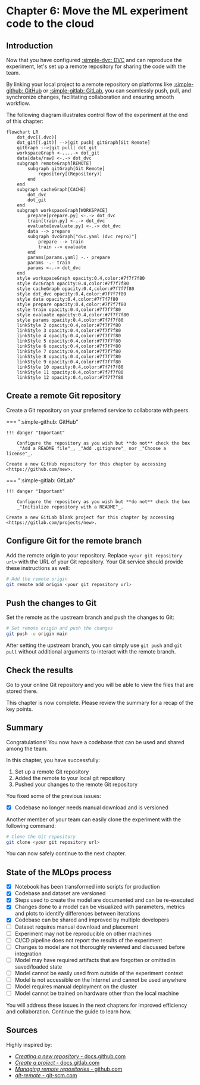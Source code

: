 # Chapter 6: Move the ML experiment code to the cloud

## Introduction

Now that you have configured [:simple-dvc: DVC](../tools.md) and can reproduce
the experiment, let's set up a remote repository for sharing the code with the
team.

By linking your local project to a remote repository on platforms like
[:simple-github: GitHub](../tools.md) or [:simple-gitlab: GitLab](../tools.md),
you can seamlessly push, pull, and synchronize changes, facilitating
collaboration and ensuring smooth workflow.

The following diagram illustrates control flow of the experiment at the end of
this chapter:

```mermaid
flowchart LR
    dot_dvc[(.dvc)]
    dot_git[(.git)] -->|git push| gitGraph[Git Remote]
    gitGraph -->|git pull| dot_git
    workspaceGraph <-....-> dot_git
    data[data/raw] <-.-> dot_dvc
    subgraph remoteGraph[REMOTE]
        subgraph gitGraph[Git Remote]
            repository[(Repository)]
        end
    end
    subgraph cacheGraph[CACHE]
        dot_dvc
        dot_git
    end
    subgraph workspaceGraph[WORKSPACE]
        prepare[prepare.py] <-.-> dot_dvc
        train[train.py] <-.-> dot_dvc
        evaluate[evaluate.py] <-.-> dot_dvc
        data --> prepare
        subgraph dvcGraph["dvc.yaml (dvc repro)"]
            prepare --> train
            train --> evaluate
        end
        params[params.yaml] -.- prepare
        params -.- train
        params <-.-> dot_dvc
    end
    style workspaceGraph opacity:0.4,color:#7f7f7f80
    style dvcGraph opacity:0.4,color:#7f7f7f80
    style cacheGraph opacity:0.4,color:#7f7f7f80
    style dot_dvc opacity:0.4,color:#7f7f7f80
    style data opacity:0.4,color:#7f7f7f80
    style prepare opacity:0.4,color:#7f7f7f80
    style train opacity:0.4,color:#7f7f7f80
    style evaluate opacity:0.4,color:#7f7f7f80
    style params opacity:0.4,color:#7f7f7f80
    linkStyle 2 opacity:0.4,color:#7f7f7f80
    linkStyle 3 opacity:0.4,color:#7f7f7f80
    linkStyle 4 opacity:0.4,color:#7f7f7f80
    linkStyle 5 opacity:0.4,color:#7f7f7f80
    linkStyle 6 opacity:0.4,color:#7f7f7f80
    linkStyle 7 opacity:0.4,color:#7f7f7f80
    linkStyle 8 opacity:0.4,color:#7f7f7f80
    linkStyle 9 opacity:0.4,color:#7f7f7f80
    linkStyle 10 opacity:0.4,color:#7f7f7f80
    linkStyle 11 opacity:0.4,color:#7f7f7f80
    linkStyle 12 opacity:0.4,color:#7f7f7f80
```

## Create a remote Git repository

Create a Git repository on your preferred service to collaborate with peers.

=== ":simple-github: GitHub"

    !!! danger "Important"

        Configure the repository as you wish but **do not** check the box
        _"Add a README file"_, _"Add .gitignore"_ nor _"Choose a license"_.

    Create a new GitHub repository for this chapter by accessing
    <https://github.com/new>.

=== ":simple-gitlab: GitLab"

    !!! danger "Important"

        Configure the repository as you wish but **do not** check the box
        _"Initialize repository with a README"_.

    Create a new GitLab blank project for this chapter by accessing
    <https://gitlab.com/projects/new>.

## Configure Git for the remote branch

Add the remote origin to your repository. Replace `<your git repository url>`
with the URL of your Git repository. Your Git service should provide these
instructions as well:

```sh title="Execute the following command(s) in a terminal"
# Add the remote origin
git remote add origin <your git repository url>
```

## Push the changes to Git

Set the remote as the upstream branch and push the changes to Git:

```sh title="Execute the following command(s) in a terminal"
# Set remote origin and push the changes
git push -u origin main
```

After setting the upstream branch, you can simply use `git push` and `git pull`
without additional arguments to interact with the remote branch.

## Check the results

Go to your online Git repository and you will be able to view the files that are
stored there.

This chapter is now complete. Please review the summary for a recap of the key
points.

## Summary

Congratulations! You now have a codebase that can be used and shared among the
team.

In this chapter, you have successfully:

1. Set up a remote Git repository
2. Added the remote to your local git repository
3. Pushed your changes to the remote Git repository

You fixed some of the previous issues:

- [x] Codebase no longer needs manual download and is versioned

Another member of your team can easily clone the experiment with the following
command:

```sh title="Execute the following command(s) in a terminal"
# Clone the Git repository
git clone <your git repository url>
```

You can now safely continue to the next chapter.

## State of the MLOps process

- [x] Notebook has been transformed into scripts for production
- [x] Codebase and dataset are versioned
- [x] Steps used to create the model are documented and can be re-executed
- [x] Changes done to a model can be visualized with parameters, metrics and
      plots to identify differences between iterations
- [x] Codebase can be shared and improved by multiple developers
- [ ] Dataset requires manual download and placement
- [ ] Experiment may not be reproducible on other machines
- [ ] CI/CD pipeline does not report the results of the experiment
- [ ] Changes to model are not thoroughly reviewed and discussed before
      integration
- [ ] Model may have required artifacts that are forgotten or omitted in
      saved/loaded state
- [ ] Model cannot be easily used from outside of the experiment context
- [ ] Model is not accessible on the Internet and cannot be used anywhere
- [ ] Model requires manual deployment on the cluster
- [ ] Model cannot be trained on hardware other than the local machine

You will address these issues in the next chapters for improved efficiency and
collaboration. Continue the guide to learn how.

## Sources

Highly inspired by:

- [_Creating a new repository_ - docs.github.com](https://docs.github.com/en/repositories/creating-and-managing-repositories/creating-a-new-repository)
- [_Create a project_ - docs.gitlab.com](https://docs.gitlab.com/ee/user/project/working_with_projects.html#create-a-project)
- [_Managing remote repositories_ - github.com](https://docs.github.com/en/get-started/getting-started-with-git/managing-remote-repositories)
- [_git-remote_ - git-scm.com](https://git-scm.com/docs/git-remote)
